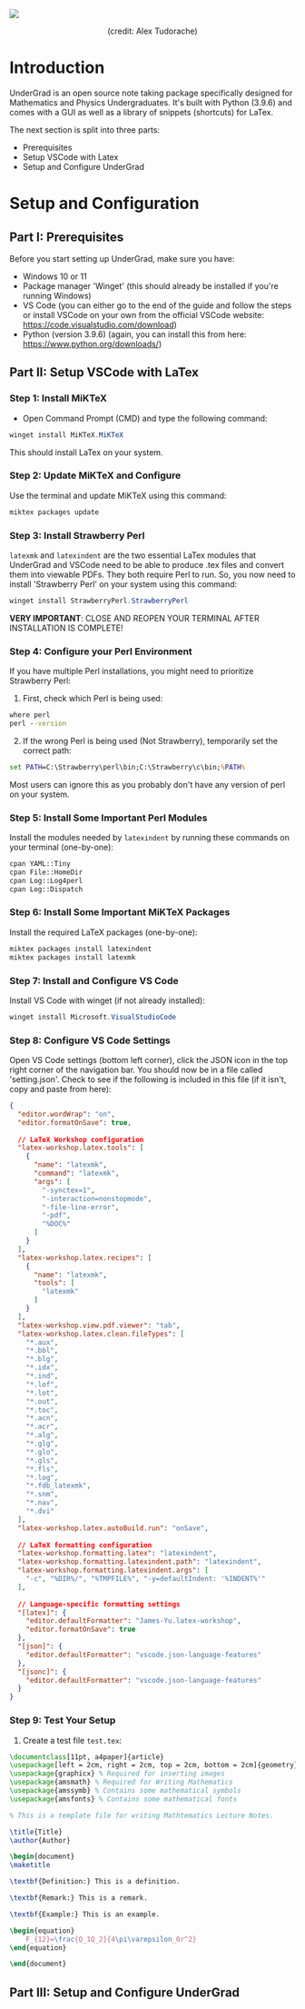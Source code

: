 ![](UnderGrad/UG_Cropped.png)

<p align="center">(credit: Alex Tudorache)</p>

# Introduction
UnderGrad is an open source note taking package specifically designed for Mathematics and Physics Undergraduates. It's built with Python (3.9.6) and comes with a GUI as well as a library of snippets (shortcuts) for LaTex. 

The next section is split into three parts:
- Prerequisites
- Setup VSCode with Latex
- Setup and Configure UnderGrad

# Setup and Configuration
## Part I: Prerequisites

Before you start setting up UnderGrad, make sure you have:

- Windows 10 or 11
- Package manager 'Winget' (this should already be installed if you're running Windows)
- VS Code (you can either go to the end of the guide and follow the steps or install VSCode on your own from the official VSCode website: https://code.visualstudio.com/download)
- Python (version 3.9.6) (again, you can install this from here: https://www.python.org/downloads/)

## Part II: Setup VSCode with LaTex
### Step 1: Install MiKTeX

- Open Command Prompt (CMD) and type the following command:

```powershell
winget install MiKTeX.MiKTeX
```

This should install LaTex on your system.

### Step 2: Update MiKTeX and Configure

Use the terminal and update MiKTeX using this command:

```cmd
miktex packages update
```

### Step 3: Install Strawberry Perl

`latexmk` and `latexindent` are the two essential LaTex modules that UnderGrad and VSCode need to be able to produce .tex files and convert them into viewable PDFs. They both require Perl to run. So, you now need to install 'Strawberry Perl' on your system using this command:

```powershell
winget install StrawberryPerl.StrawberryPerl
```

**VERY IMPORTANT**: CLOSE AND REOPEN YOUR TERMINAL AFTER INSTALLATION IS COMPLETE!

### Step 4: Configure your Perl Environment

If you have multiple Perl installations, you might need to prioritize Strawberry Perl:

1. First, check which Perl is being used:
```cmd
where perl
perl --version
```

2. If the wrong Perl is being used (Not Strawberry), temporarily set the correct path:
```cmd
set PATH=C:\Strawberry\perl\bin;C:\Strawberry\c\bin;%PATH%
```

Most users can ignore this as you probably don't have any version of perl on your system.

### Step 5: Install Some Important Perl Modules

Install the modules needed by `latexindent` by running these commands on your terminal (one-by-one):

```cmd
cpan YAML::Tiny
cpan File::HomeDir
cpan Log::Log4perl
cpan Log::Dispatch
```

### Step 6: Install Some Important MiKTeX Packages

Install the required LaTeX packages (one-by-one):

```cmd
miktex packages install latexindent
miktex packages install latexmk
```

### Step 7: Install and Configure VS Code

Install VS Code with winget (if not already installed):

```powershell
winget install Microsoft.VisualStudioCode
```

### Step 8: Configure VS Code Settings

Open VS Code settings (bottom left corner), click the JSON icon in the top right corner of the navigation bar. You should now be in a file called 'setting.json'. Check to see if the following is included in this file (if it isn't, copy and paste from here):

```json
{
  "editor.wordWrap": "on",
  "editor.formatOnSave": true,
  
  // LaTeX Workshop configuration
  "latex-workshop.latex.tools": [
    {
      "name": "latexmk",
      "command": "latexmk",
      "args": [
        "-synctex=1",
        "-interaction=nonstopmode",
        "-file-line-error",
        "-pdf",
        "%DOC%"
      ]
    }
  ],
  "latex-workshop.latex.recipes": [
    {
      "name": "latexmk",
      "tools": [
        "latexmk"
      ]
    }
  ],
  "latex-workshop.view.pdf.viewer": "tab",
  "latex-workshop.latex.clean.fileTypes": [
    "*.aux",
    "*.bbl",
    "*.blg",
    "*.idx",
    "*.ind",
    "*.lof",
    "*.lot",
    "*.out",
    "*.toc",
    "*.acn",
    "*.acr",
    "*.alg",
    "*.glg",
    "*.glo",
    "*.gls",
    "*.fls",
    "*.log",
    "*.fdb_latexmk",
    "*.snm",
    "*.nav",
    "*.dvi"
  ],
  "latex-workshop.latex.autoBuild.run": "onSave",
  
  // LaTeX formatting configuration
  "latex-workshop.formatting.latex": "latexindent",
  "latex-workshop.formatting.latexindent.path": "latexindent",
  "latex-workshop.formatting.latexindent.args": [
    "-c", "%DIR%/", "%TMPFILE%", "-y=defaultIndent: '%INDENT%'"
  ],
  
  // Language-specific formatting settings
  "[latex]": {
    "editor.defaultFormatter": "James-Yu.latex-workshop",
    "editor.formatOnSave": true
  },
  "[json]": {
    "editor.defaultFormatter": "vscode.json-language-features"
  },
  "[jsonc]": {
    "editor.defaultFormatter": "vscode.json-language-features"
  }
}
```

### Step 9: Test Your Setup

1. Create a test file `test.tex`:

```latex
\documentclass[11pt, a4paper]{article}
\usepackage[left = 2cm, right = 2cm, top = 2cm, bottom = 2cm]{geometry} % Set margins
\usepackage{graphicx} % Required for inserting images
\usepackage{amsmath} % Required for Writing Mathematics
\usepackage{amssymb} % Contains some mathematical symbols
\usepackage{amsfonts} % Contains some mathematical fonts

% This is a template file for writing Mathtematics Lecture Notes.

\title{Title}
\author{Author}

\begin{document}
\maketitle

\textbf{Definition:} This is a definition.

\textbf{Remark:} This is a remark.

\textbf{Example:} This is an example.

\begin{equation}
    F_{12}=\frac{Q_1Q_2}{4\pi\varepsilon_0r^2}
\end{equation}

\end{document}
```

## Part III: Setup and Configure UnderGrad

